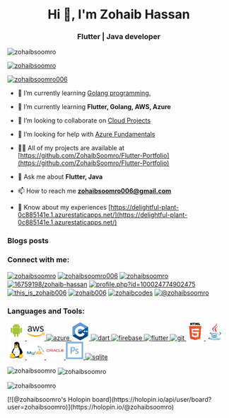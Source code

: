 <h1 align="center">Hi 👋, I'm Zohaib Hassan</h1>
<h3 align="center">Flutter | Java developer</h3>

<p align="left"> <img src="https://komarev.com/ghpvc/?username=zohaibsoomro&label=Profile%20views&color=0e75b6&style=flat" alt="zohaibsoomro" /> </p>

<p align="left"> <a href="https://github.com/ryo-ma/github-profile-trophy"><img src="https://github-profile-trophy.vercel.app/?username=zohaibsoomro" alt="zohaibsoomro" /></a> </p>

<p align="left"> <a href="https://twitter.com/zohaibsoomro006" target="blank"><img src="https://img.shields.io/twitter/follow/zohaibsoomro006?logo=twitter&style=for-the-badge" alt="zohaibsoomro006" /></a> </p>

- 🔭 I’m currently learning [Golang programming.](https://www.linkedin.com/learning/paths/prepare-for-the-aws-certified-cloud-practitioner-exam?u=60693444)

- 🌱 I’m currently learning **Flutter, Golang, AWS, Azure**

- 👯 I’m looking to collaborate on [Cloud Projects](https://www.linkedin.com/learning/search?keywords=cloud%20computing&u=60693444)

- 🤝 I’m looking for help with [Azure Fundamentals](https://portal.azure.com/?Microsoft_Azure_Education_correlationId=a4484f86990240f79b1ce206f28b19e9&Microsoft_Azure_Education_newA4E=true&Microsoft_Azure_Education_asoSubGuid=a0a79490-fc69-46f8-9901-7cd9d9651d43#home)

- 👨‍💻 All of my projects are available at [https://github.com/ZohaibSoomro/Flutter-Portfolio](https://github.com/ZohaibSoomro/Flutter-Portfolio)

- 💬 Ask me about **Flutter, Java**

- 📫 How to reach me **zohaibsoomro006@gmail.com**

- 📄 Know about my experiences [https://delightful-plant-0c885141e.1.azurestaticapps.net/](https://delightful-plant-0c885141e.1.azurestaticapps.net/)

### Blogs posts
<!-- BLOG-POST-LIST:START -->
<!-- BLOG-POST-LIST:END -->

<h3 align="left">Connect with me:</h3>
<p align="left">
<a href="https://dev.to/zohaibsoomro" target="blank"><img align="center" src="https://raw.githubusercontent.com/rahuldkjain/github-profile-readme-generator/master/src/images/icons/Social/devto.svg" alt="zohaibsoomro" height="30" width="40" /></a>
<a href="https://twitter.com/zohaibsoomro006" target="blank"><img align="center" src="https://raw.githubusercontent.com/rahuldkjain/github-profile-readme-generator/master/src/images/icons/Social/twitter.svg" alt="zohaibsoomro006" height="30" width="40" /></a>
<a href="https://linkedin.com/in/zohaibsoomro" target="blank"><img align="center" src="https://raw.githubusercontent.com/rahuldkjain/github-profile-readme-generator/master/src/images/icons/Social/linked-in-alt.svg" alt="zohaibsoomro" height="30" width="40" /></a>
<a href="https://stackoverflow.com/users/16759198/zohaib-hassan" target="blank"><img align="center" src="https://raw.githubusercontent.com/rahuldkjain/github-profile-readme-generator/master/src/images/icons/Social/stack-overflow.svg" alt="16759198/zohaib-hassan" height="30" width="40" /></a>
<a href="https://fb.com/profile.php?id=100024774902475" target="blank"><img align="center" src="https://raw.githubusercontent.com/rahuldkjain/github-profile-readme-generator/master/src/images/icons/Social/facebook.svg" alt="profile.php?id=100024774902475" height="30" width="40" /></a>
<a href="https://instagram.com/this_is_zohaib006" target="blank"><img align="center" src="https://raw.githubusercontent.com/rahuldkjain/github-profile-readme-generator/master/src/images/icons/Social/instagram.svg" alt="this_is_zohaib006" height="30" width="40" /></a>
<a href="https://dribbble.com/zohaib006" target="blank"><img align="center" src="https://raw.githubusercontent.com/rahuldkjain/github-profile-readme-generator/master/src/images/icons/Social/dribbble.svg" alt="zohaib006" height="30" width="40" /></a>
<a href="https://www.youtube.com/c/zohaibcodes" target="blank"><img align="center" src="https://raw.githubusercontent.com/rahuldkjain/github-profile-readme-generator/master/src/images/icons/Social/youtube.svg" alt="zohaibcodes" height="30" width="40" /></a>
<a href="https://www.hackerearth.com/@zohaibsoomro" target="blank"><img align="center" src="https://raw.githubusercontent.com/rahuldkjain/github-profile-readme-generator/master/src/images/icons/Social/hackerearth.svg" alt="@zohaibsoomro" height="30" width="40" /></a>
</p>

<h3 align="left">Languages and Tools:</h3>
<p align="left"> <a href="https://developer.android.com" target="_blank" rel="noreferrer"> <img src="https://raw.githubusercontent.com/devicons/devicon/master/icons/android/android-original-wordmark.svg" alt="android" width="40" height="40"/> </a> <a href="https://aws.amazon.com" target="_blank" rel="noreferrer"> <img src="https://raw.githubusercontent.com/devicons/devicon/master/icons/amazonwebservices/amazonwebservices-original-wordmark.svg" alt="aws" width="40" height="40"/> </a> <a href="https://azure.microsoft.com/en-in/" target="_blank" rel="noreferrer"> <img src="https://www.vectorlogo.zone/logos/microsoft_azure/microsoft_azure-icon.svg" alt="azure" width="40" height="40"/> </a> <a href="https://www.w3schools.com/cpp/" target="_blank" rel="noreferrer"> <img src="https://raw.githubusercontent.com/devicons/devicon/master/icons/cplusplus/cplusplus-original.svg" alt="cplusplus" width="40" height="40"/> </a> <a href="https://dart.dev" target="_blank" rel="noreferrer"> <img src="https://www.vectorlogo.zone/logos/dartlang/dartlang-icon.svg" alt="dart" width="40" height="40"/> </a> <a href="https://firebase.google.com/" target="_blank" rel="noreferrer"> <img src="https://www.vectorlogo.zone/logos/firebase/firebase-icon.svg" alt="firebase" width="40" height="40"/> </a> <a href="https://flutter.dev" target="_blank" rel="noreferrer"> <img src="https://www.vectorlogo.zone/logos/flutterio/flutterio-icon.svg" alt="flutter" width="40" height="40"/> </a> <a href="https://git-scm.com/" target="_blank" rel="noreferrer"> <img src="https://www.vectorlogo.zone/logos/git-scm/git-scm-icon.svg" alt="git" width="40" height="40"/> </a> <a href="https://www.w3.org/html/" target="_blank" rel="noreferrer"> <img src="https://raw.githubusercontent.com/devicons/devicon/master/icons/html5/html5-original-wordmark.svg" alt="html5" width="40" height="40"/> </a> <a href="https://www.java.com" target="_blank" rel="noreferrer"> <img src="https://raw.githubusercontent.com/devicons/devicon/master/icons/java/java-original.svg" alt="java" width="40" height="40"/> </a> <a href="https://www.linux.org/" target="_blank" rel="noreferrer"> <img src="https://raw.githubusercontent.com/devicons/devicon/master/icons/linux/linux-original.svg" alt="linux" width="40" height="40"/> </a> <a href="https://www.mysql.com/" target="_blank" rel="noreferrer"> <img src="https://raw.githubusercontent.com/devicons/devicon/master/icons/mysql/mysql-original-wordmark.svg" alt="mysql" width="40" height="40"/> </a> <a href="https://www.oracle.com/" target="_blank" rel="noreferrer"> <img src="https://raw.githubusercontent.com/devicons/devicon/master/icons/oracle/oracle-original.svg" alt="oracle" width="40" height="40"/> </a> <a href="https://www.photoshop.com/en" target="_blank" rel="noreferrer"> <img src="https://raw.githubusercontent.com/devicons/devicon/master/icons/photoshop/photoshop-line.svg" alt="photoshop" width="40" height="40"/> </a> <a href="https://www.sqlite.org/" target="_blank" rel="noreferrer"> <img src="https://www.vectorlogo.zone/logos/sqlite/sqlite-icon.svg" alt="sqlite" width="40" height="40"/> </a> </p>

<p><img align="left" src="https://github-readme-stats.vercel.app/api/top-langs?username=zohaibsoomro&show_icons=true&locale=en&layout=compact" alt="zohaibsoomro" /></p>

<p>&nbsp;<img align="center" src="https://github-readme-stats.vercel.app/api?username=zohaibsoomro&show_icons=true&locale=en" alt="zohaibsoomro" /></p>

<p><img align="center" src="https://github-readme-streak-stats.herokuapp.com/?user=zohaibsoomro&" alt="zohaibsoomro" /></p>
[![@zohaibsoomro's Holopin board](https://holopin.io/api/user/board?user=zohaibsoomro)](https://holopin.io/@zohaibsoomro)
